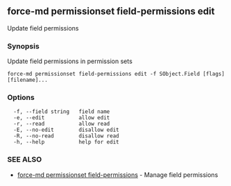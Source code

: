 ## force-md permissionset field-permissions edit

Update field permissions

### Synopsis

Update field permissions in permission sets

```
force-md permissionset field-permissions edit -f SObject.Field [flags] [filename]...
```

### Options

```
  -f, --field string   field name
  -e, --edit           allow edit
  -r, --read           allow read
  -E, --no-edit        disallow edit
  -R, --no-read        disallow read
  -h, --help           help for edit
```

### SEE ALSO

* [force-md permissionset field-permissions](force-md_permissionset_field-permissions.md)	 - Manage field permissions

